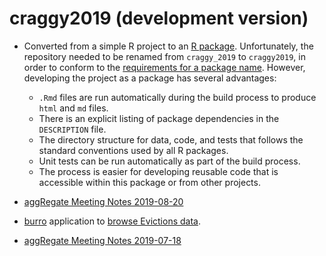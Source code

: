 # craggy2019 (development version)

* Converted from a simple R project to an [R package](http://r-pkgs.had.co.nz/package.html). Unfortunately, the repository needed to be renamed from `craggy_2019` to `craggy2019`, in order to conform to the [requirements for a package name](http://r-pkgs.had.co.nz/package.html#naming). However, developing the project as a package has several advantages:
    - `.Rmd` files are run automatically during the build process to
        produce `html` and `md` files.
    - There is an explicit listing of package dependencies in the `DESCRIPTION` file.
    - The directory structure for data, code, and tests that follows the
        standard conventions used by all R packages.
    - Unit tests can be run automatically as part of the build process.
    - The process is easier for developing reusable code that is accessible within this package or from other projects.

* [aggRegate Meeting Notes 2019-08-20](https://docs.google.com/document/d/1wRCDgZkA1fUBX2JonwGENTlkEP5fl6tdF_eDeNbJzVc/edit)

* [burro](https://laderast.github.io/burro/) application to [browse Evictions data](https://tladeras.shinyapps.io/evictions_king_county/).

* [aggRegate Meeting Notes 2019-07-18](https://docs.google.com/document/d/165pu2Sm4OgeMZx-tBKsfLX6FFqbbrw_c2m7lA1S9iKg/edit)
